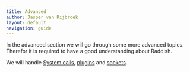 ```yaml
---
title: Advanced
author: Jasper van Rijbroek
layout: default
navigation: guide
---
```


In the advanced section we will go through some more advanced topics.  
Therefor it is required to have a good understanding about Raddish.

We will handle [System calls](/guide/advanced/system-calls.html), [plugins](/guide/advanced/plugins.html) and [sockets](/guide/advanced/sockets.html).